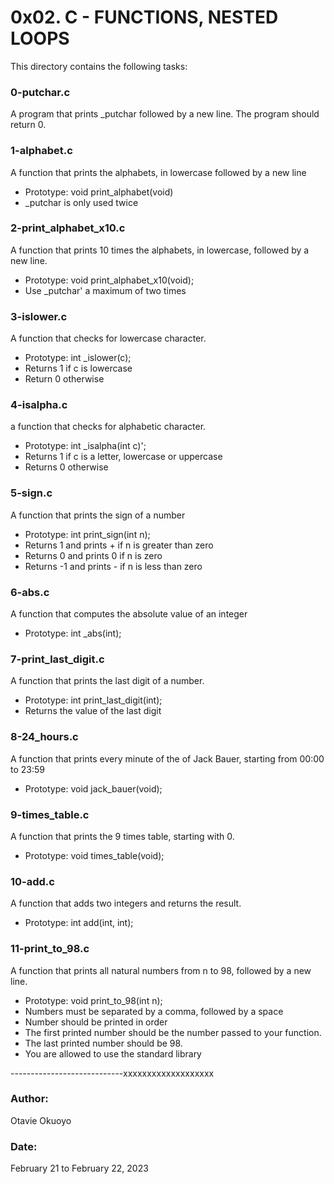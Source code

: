 # 0x02. C - FUNCTIONS, NESTED LOOPS

This directory contains the following tasks:

### 0-putchar.c
A program that prints \_putchar followed by a new line. The program should return 0.

### 1-alphabet.c
A  function that prints the alphabets, in lowercase followed by a new line
- Prototype: void print_alphabet(void)
- \_putchar is only used twice

### 2-print_alphabet_x10.c
A function that prints 10 times the alphabets, in lowercase, followed by a new line. 
- Prototype: void print_alphabet_x10(void);
- Use \_putchar' a maximum of two times

### 3-islower.c
A function that checks for lowercase character.
- Prototype: int \_islower(c);
- Returns 1 if c is lowercase
- Return 0 otherwise

### 4-isalpha.c
a function that checks for alphabetic character. 
- Prototype: int \_isalpha(int c)';
- Returns 1 if c is a letter, lowercase or uppercase
- Returns 0 otherwise

### 5-sign.c
A function that prints the sign of a number
- Prototype: int print_sign(int n);
- Returns 1 and prints + if n is greater than zero
- Returns 0 and prints 0 if n is zero
- Returns -1 and prints - if n is less than zero

### 6-abs.c
A function that computes the absolute value of an integer
- Prototype: int \_abs(int);

### 7-print_last_digit.c
A function that prints the last digit of a number.
- Prototype: int print_last_digit(int);
- Returns the value of the last digit

### 8-24_hours.c
A function that prints every minute of the of Jack Bauer, starting from 00:00 to 23:59
- Prototype: void jack_bauer(void);

### 9-times_table.c
A function that prints the 9 times table, starting with 0.
- Prototype: void times_table(void);

### 10-add.c
A function that adds two integers and returns the result.
- Prototype: int add(int, int);

### 11-print_to_98.c
A function that prints all natural numbers from n to 98, followed by a new line.
- Prototype: void print_to_98(int n);
- Numbers must be separated by a comma, followed by a space
- Number should be printed in order
- The first printed number should be the number passed to your function.
- The last printed number should be 98.
- You are allowed to use the standard library




----------------------------xxxxxxxxxxxxxxxxxxx

### Author:
Otavie Okuoyo

### Date:
February 21 to February 22, 2023










